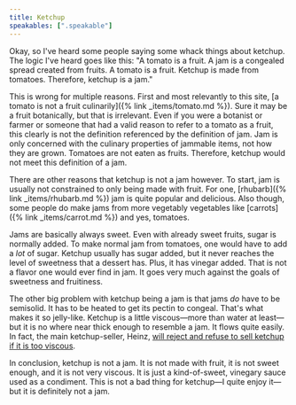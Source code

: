 ```yaml
---
title: Ketchup
speakables: [".speakable"]
---
```

Okay, so I've heard some people saying some whack things about ketchup. The logic I've heard goes like this: "A tomato is a fruit. A jam is a congealed spread created from fruits. A tomato is a fruit. Ketchup is made from tomatoes. Therefore, ketchup is a jam."

This is wrong for multiple reasons. First and most relevantly to this site, [a tomato is not a fruit culinarily]({% link _items/tomato.md %}). Sure it may be a fruit botanically, but that is irrelevant. Even if you were a botanist or farmer or someone that had a valid reason to refer to a tomato as a fruit, this clearly is not the definition referenced by the definition of jam. Jam is only concerned with the culinary properties of jammable items, not how they are grown. Tomatoes are not eaten as fruits. Therefore, ketchup would not meet this definition of a jam.

There are other reasons that ketchup is not a jam however. To start, jam is usually not constrained to only being made with fruit. For one, [rhubarb]({% link _items/rhubarb.md %}) jam is quite popular and delicious. Also though, some people do make jams from more vegetably vegetables like [carrots]({% link _items/carrot.md %}) and yes, tomatoes.

Jams are basically always sweet. Even with already sweet fruits, sugar is normally added. To make normal jam from tomatoes, one would have to add a *lot* of sugar. Ketchup usually has sugar added, but it never reaches the level of sweetness that a dessert has. Plus, it has vinegar added. That is not a flavor one would ever find in jam. It goes very much against the goals of sweetness and fruitiness.

The other big problem with ketchup being a jam is that jams *do* have to be semisolid. It has to be heated to get its pectin to congeal. That's what makes it so jelly-like. Ketchup is a little viscous—more than water at least—but it is no where near thick enough to resemble a jam. It flows quite easily. In fact, the main ketchup-seller, Heinz, [will reject and refuse to sell ketchup if it is too viscous](https://www.heinz.com.hk/en/trivia/tomato-ketchup).

In conclusion, <span class="speakable">ketchup is not a jam. It is not made with fruit, it is not sweet enough, and it is not very viscous. It is just a kind-of-sweet, vinegary sauce used as a condiment.</span> This is not a bad thing for ketchup—I quite enjoy it—but it is definitely not a jam.